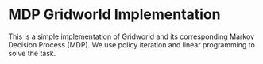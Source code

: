 # MDP Gridworld Implementation

This is a simple implementation of Gridworld and its corresponding Markov Decision Process (MDP). We use policy iteration and linear programming to solve the task.


